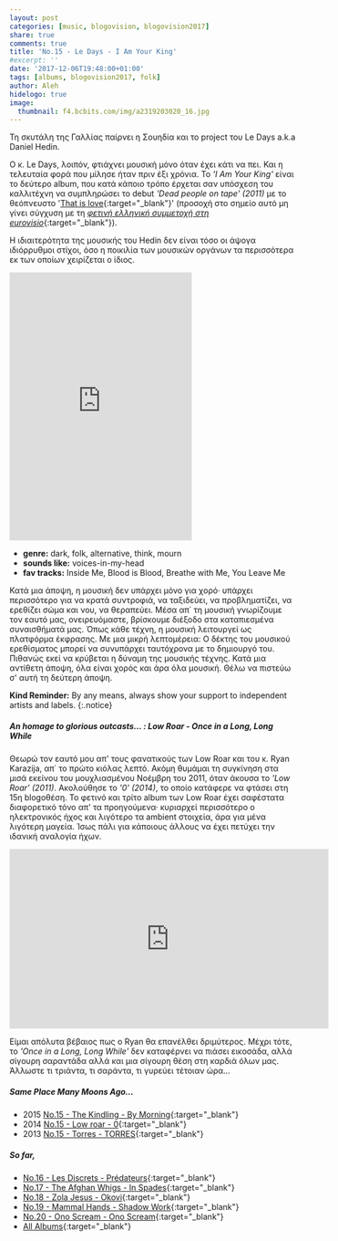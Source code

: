 ```yaml
---
layout: post
categories: [music, blogovision, blogovision2017]
share: true
comments: true
title: 'No.15 - Le Days - I Am Your King'
#excerpt: ''
date: '2017-12-06T19:48:00+01:00'
tags: [albums, blogovision2017, folk]
author: Aleh
hidelogo: true
image:
  thumbnail: f4.bcbits.com/img/a2319203020_16.jpg
---
```

Τη σκυτάλη της Γαλλίας παίρνει η Σουηδία και το project του Le Days a.k.a Daniel Hedin.

Ο κ. Le Days, λοιπόν, φτιάχνει μουσική μόνο όταν έχει κάτι να πει. Και η τελευταία φορά που μίλησε ήταν πριν έξι χρόνια. To *'I Am Your King'* είναι το δεύτερο album, που κατά κάποιο τρόπο έρχεται σαν υπόσχεση του καλλιτέχνη να συμπληρώσει το debut *'Dead people on tape' (2011)* με το θεόπνευστο '[That is love](https://ledays.bandcamp.com/track/that-is-love){:target="_blank"}' (προσοχή στο σημείο αυτό μη γίνει σύγχυση με τη [*φετινή ελληνική συμμετοχή στη eurovisio*](https://www.youtube.com/watch?v=R_kLtgFPnbk){:target="_blank"}).

Η ιδιαιτερότητα της μουσικής του Hedin δεν είναι τόσο οι άψογα ιδιόρρυθμοι στίχοι, όσο η ποικιλία των μουσικών οργάνων τα περισσότερα εκ των οποίων χειρίζεται ο ίδιος.

<iframe class="invisible center" style="border: 0; width: 320px; height: 470px;" src="https://bandcamp.com/EmbeddedPlayer/album=1947151197/size=large/bgcol=ffffff/linkcol=0687f5/tracklist=false/track=2004395742/transparent=true/" seamless><a href="http://ledays.bandcamp.com/album/i-am-your-king">I Am Your King by Le Days</a></iframe>

* **genre:** dark, folk, alternative, think, mourn
* **sounds like:** voices-in-my-head
* **fav tracks:** Inside Me, Blood is Blood, Breathe with Me, You Leave Me

Κατά μια άποψη, η μουσική δεν υπάρχει μόνο για χορό· υπάρχει περισσότερο για να κρατά συντροφιά, να ταξιδεύει, να προβληματίζει, να ερεθίζει σώμα και νου, να θεραπεύει. Μέσα απ΄ τη μουσική γνωρίζουμε τον εαυτό μας, ονειρευόμαστε, βρίσκουμε διέξοδο στα καταπιεσμένα συναισθήματά μας. Όπως κάθε τέχνη, η μουσική λειτουργεί ως πλατφόρμα έκφρασης. Με μια μικρή λεπτομέρεια: Ο δέκτης του μουσικού ερεθίσματος μπορεί να συνυπάρχει ταυτόχρονα με το δημιουργό του. Πιθανώς εκεί να κρύβεται η δύναμη της μουσικής τέχνης. Κατά μια αντίθετη άποψη, όλα είναι χορός και άρα όλα μουσική. Θέλω να πιστεύω σ' αυτή τη δεύτερη άποψη.

**Kind Reminder:** By any means, always show your support to independent artists and labels.
{:.notice}

<div class="text-divider"></div>

##### <i class="fa fa-hand-o-right"></i> An homage to glorious outcasts... : Low Roar - Once in a Long, Long While

Θεωρώ τον εαυτό μου απ' τους φανατικούς των Low Roar και του κ. Ryan Karazija, απ΄ το πρώτο κιόλας λεπτό. Ακόμη θυμάμαι τη συγκίνηση στα μισά εκείνου του μουχλιασμένου Νοέμβρη του 2011, όταν άκουσα το *'Low Roar' (2011)*. Ακολούθησε το *'0' (2014)*, το οποίο κατάφερε να φτάσει στη 15η blogoθέση. Το φετινό και τρίτο album των Low Roar έχει σαφέστατα διαφορετικό τόνο απ' τα προηγούμενα· κυριαρχεί περισσότερο ο ηλεκτρονικός ήχος και λιγότερο τα ambient στοιχεία, άρα για μένα λιγότερη μαγεία. Ίσως πάλι για κάποιους άλλους να έχει πετύχει την ιδανική αναλογία ήχων.

<iframe class="invisible center" class="center" width="560" height="315" src="https://www.youtube.com/embed/-qJwU8H8UqQ?rel=0&amp;showinfo=0" frameborder="0" allowfullscreen></iframe>

Είμαι απόλυτα βέβαιος πως o Ryan θα επανέλθει δριμύτερος. Μέχρι τότε, το *'Once in a Long, Long While'* δεν καταφέρνει να πιάσει εικοσάδα, αλλά σίγουρη σαραντάδα αλλά και μια σίγουρη θέση στη καρδιά όλων μας. Άλλωστε τι τριάντα, τι σαράντα, τι γυρεύει τέτοιαν ώρα...

##### <i class="fa fa-hand-o-right"></i> Same Place Many Moons Ago...

* 2015 [No.15 - The Kindling - By Morning](/music/blogovision/blogovision2015/blogovision2015-no15){:target="_blank"}
* 2014 [No.15 - Low roar - 0](/music/blogovision/blogovision2014/blogovision2014-no15){:target="_blank"}
* 2013 [No.15 - Torres - TORRES](/music/blogovision/blogovision2013/blogovision2013-no15){:target="_blank"}

##### <i class="fa fa-hand-o-right"></i> So far,

* [No.16 - Les Discrets - Prédateurs](/music/blogovision/blogovision2017/no16){:target="_blank"}
* [No.17 - The Afghan Whigs - In Spades](/music/blogovision/blogovision2017/no17){:target="_blank"}
* [No.18 - Zola Jesus - Okovi](/music/blogovision/blogovision2017/no18){:target="_blank"}
* [No.19 - Mammal Hands - Shadow Work](/music/blogovision/blogovision2017/no19){:target="_blank"}
* [No.20 - Ono Scream - Ono Scream](/music/blogovision/blogovision2017/no20){:target="_blank"}
* [All Albums](/music/albums/2017){:target="_blank"}